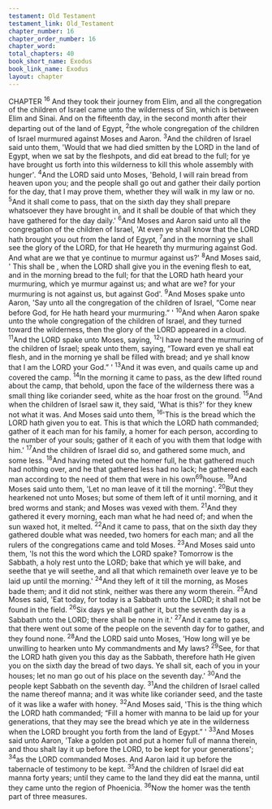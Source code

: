 ```yaml
---
testament: Old Testament
testament_link: Old_Testament
chapter_number: 16
chapter_order_number: 16
chapter_word: 
total_chapters: 40
book_short_name: Exodus
book_link_name: Exodus
layout: chapter
---
```


CHAPTER <sup>16</sup>
And they took their journey from Elim, and all the congregation of the children
of Israel came unto the wilderness of Sin, which is between Elim and Sinai. And on the
fifteenth day, in the second month after their departing out of the land of Egypt, <sup>2</sup>the
whole congregation of the children of Israel murmured against Moses and Aaron. <sup>3</sup>And
the children of Israel said unto them, 'Would that we had died smitten by the LORD in
the land of Egypt, when we sat by the flesh­pots, and did eat bread to the full; for ye
have brought us forth into this wilderness to kill this whole assembly with hunger'.
<sup>4</sup>And the LORD said unto Moses, 'Behold, I will rain bread from heaven upon you; and
the people shall go out and gather their daily portion for the day, that I may prove them,
whether they will walk in my law or no. <sup>5</sup>And it shall come to pass, that on the sixth
day they shall prepare whatsoever they have brought in, and it shall be double of that
which they have gathered for the day daily.'  <sup>6</sup>And Moses and Aaron said unto all the
congregation of the children of Israel, 'At even ye shall know that the LORD hath
brought you out from the land of Egypt, <sup>7</sup>and in the morning ye shall see the glory of
the LORD, for that He heareth thy murmuring against God. And what are we that ye
continue to murmur against us?' <sup>8</sup>And Moses said, ' This shall be , when the LORD shall
give you in the evening flesh to eat, and in the morning bread to the full; for that the
LORD hath heard your murmuring, which ye murmur against us; and what are we? for
your murmuring is not against us, but against God'. <sup>9</sup>And Moses spake unto Aaron,
'Say unto all the congregation of the children of Israel, “Come near before God, for He
hath heard your murmuring.” ' <sup>10</sup>And when Aaron spake unto the whole congregation
of the children of Israel, and they turned toward the wilderness, then the glory of the
LORD appeared in a cloud. <sup>11</sup>And the LORD spake unto Moses, saying, <sup>12</sup>'I have heard
the murmuring of the children of Israel; speak unto them, saying, “Toward even ye shall
eat flesh, and in the morning ye shall be filled with bread; and ye shall know that I am
the LORD your God.” ' <sup>13</sup>And it was even, and quails came up and covered the camp.
<sup>14</sup>In the morning it came to pass, as the dew lifted round about the camp, that behold,
upon the face of the wilderness there was a small thing like coriander seed, white as the
hoar frost on the ground. <sup>15</sup>And when the children of Israel saw it, they said, 'What is
this?' for they knew not what it was. And Moses said unto them, <sup>16</sup>'This is the bread
which the LORD hath given you to eat. This is that which the LORD hath commanded;
gather of it each man for his family, a homer for each person, according to the number
of your souls; gather of it each of you with them that lodge with him.'  <sup>17</sup>And the
children of Israel did so, and gathered some much, and some less. <sup>18</sup>And having meted
out the homer full, he that gathered much had nothing over, and he that gathered less
had no lack; he gathered each man according to the need of them that were in his own<sup>69</sup>house. <sup>19</sup>And Moses said unto them, 'Let no man leave of it till the morning'. <sup>20</sup>But they
hearkened not unto Moses; but some of them left of it until morning, and it bred worms
and stank; and Moses was vexed with them. <sup>21</sup>And they gathered it every morning, each
man what he had need of; and when the sun waxed hot, it melted. <sup>22</sup>And it came to
pass, that on the sixth day they gathered double what was needed, two homers for each
man; and all the rulers of the congregations came and told Moses. <sup>23</sup>And Moses said
unto them, 'Is not this the word which the LORD spake? Tomorrow is the Sabbath, a
holy rest unto the LORD; bake that which ye will bake, and seethe that ye will seethe,
and all that which remaineth over leave ye to be laid up until the morning.' <sup>24</sup>And they
left of it till the morning, as Moses bade them; and it did not stink, neither was there
any worm therein. <sup>25</sup>And Moses said, 'Eat today, for today is a Sabbath unto the LORD;
it shall not be found in the field. <sup>26</sup>Six days ye shall gather it, but the seventh day is a
Sabbath unto the LORD; there shall be none in it.'  <sup>27</sup>And it came to pass, that there
went out some of the people on the seventh day for to gather, and they found none.
<sup>28</sup>And the LORD said unto Moses, 'How long will ye be unwilling to hearken unto My
commandments and My laws? <sup>29</sup>See, for that the LORD hath given you this day as the
Sabbath, therefore hath He given you on the sixth day the bread of two days. Ye shall
sit, each of you in your houses; let no man go out of his place on the seventh day.'
<sup>30</sup>And the people kept Sabbath on the seventh day. <sup>31</sup>And the children of Israel called
the name thereof manna; and it was white like coriander seed, and the taste of it was
like a wafer with honey. <sup>32</sup>And Moses said, 'This is the thing which the LORD hath
commanded; “Fill a homer with manna to be laid up for your generations, that they may
see the bread which ye ate in the wilderness when the LORD brought you forth from the
land of Egypt.” ' <sup>33</sup>And Moses said unto Aaron, 'Take a golden pot and put a homer full
of manna therein, and thou shalt lay it up before the LORD, to be kept for your
generations'; <sup>34</sup>as  the  LORD  commanded  Moses. And  Aaron  laid  it  up  before  the
tabernacle of  testimony to be kept. <sup>35</sup>And the children of Israel did eat manna forty
years; until they came to the land they did eat the manna, until they came unto the
region of Phoenicia. <sup>36</sup>Now the homer was the tenth part of three measures.